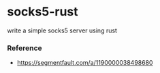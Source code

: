 # socks5-rust
write a simple socks5 server using rust

### Reference
* https://segmentfault.com/a/1190000038498680
